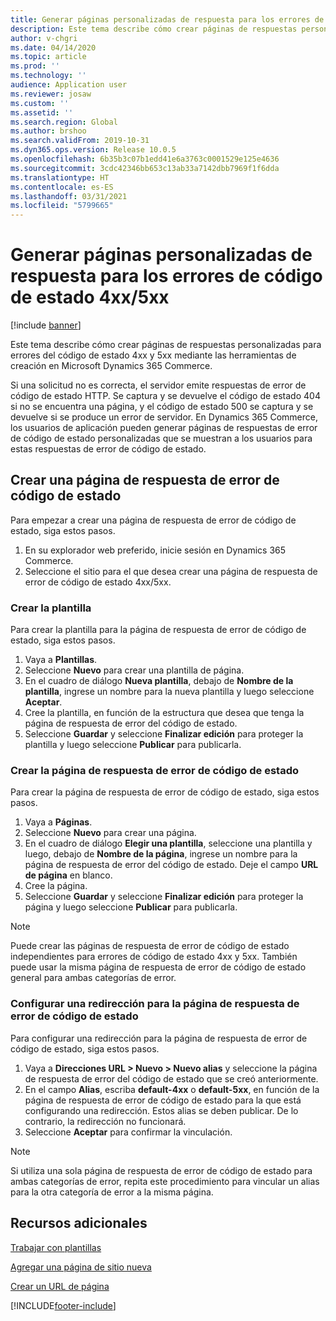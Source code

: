 ```yaml
---
title: Generar páginas personalizadas de respuesta para los errores de código de estado 4xx/5xx
description: Este tema describe cómo crear páginas de respuestas personalizadas para errores del código de estado 4xx y 5xx mediante las herramientas de creación en Microsoft Dynamics 365 Commerce.
author: v-chgri
ms.date: 04/14/2020
ms.topic: article
ms.prod: ''
ms.technology: ''
audience: Application user
ms.reviewer: josaw
ms.custom: ''
ms.assetid: ''
ms.search.region: Global
ms.author: brshoo
ms.search.validFrom: 2019-10-31
ms.dyn365.ops.version: Release 10.0.5
ms.openlocfilehash: 6b35b3c07b1edd41e6a3763c0001529e125e4636
ms.sourcegitcommit: 3cdc42346bb653c13ab33a7142dbb7969f1f6dda
ms.translationtype: HT
ms.contentlocale: es-ES
ms.lasthandoff: 03/31/2021
ms.locfileid: "5799665"
---
```

# <a name="build-custom-response-pages-for-4xx5xx-status-code-errors"></a>Generar páginas personalizadas de respuesta para los errores de código de estado 4xx/5xx

[!include [banner](includes/banner.md)]

Este tema describe cómo crear páginas de respuestas personalizadas para errores del código de estado 4xx y 5xx mediante las herramientas de creación en Microsoft Dynamics 365 Commerce.

Si una solicitud no es correcta, el servidor emite respuestas de error de código de estado HTTP. Se captura y se devuelve el código de estado 404 si no se encuentra una página, y el código de estado 500 se captura y se devuelve si se produce un error de servidor. En Dynamics 365 Commerce, los usuarios de aplicación pueden generar páginas de respuestas de error de código de estado personalizadas que se muestran a los usuarios para estas respuestas de error de código de estado.

## <a name="build-a-status-code-error-response-page"></a>Crear una página de respuesta de error de código de estado

Para empezar a crear una página de respuesta de error de código de estado, siga estos pasos.

1. En su explorador web preferido, inicie sesión en Dynamics 365 Commerce. 
1. Seleccione el sitio para el que desea crear una página de respuesta de error de código de estado 4xx/5xx.

### <a name="build-the-template"></a>Crear la plantilla

Para crear la plantilla para la página de respuesta de error de código de estado, siga estos pasos.

1. Vaya a **Plantillas**.
1. Seleccione **Nuevo** para crear una plantilla de página.
1. En el cuadro de diálogo **Nueva plantilla**, debajo de **Nombre de la plantilla**, ingrese un nombre para la nueva plantilla y luego seleccione **Aceptar**.
1. Cree la plantilla, en función de la estructura que desea que tenga la página de respuesta de error del código de estado.
1. Seleccione **Guardar** y seleccione **Finalizar edición** para proteger la plantilla y luego seleccione **Publicar** para publicarla. 

### <a name="build-the-status-code-error-response-page"></a>Crear la página de respuesta de error de código de estado

Para crear la página de respuesta de error de código de estado, siga estos pasos.

1. Vaya a **Páginas**.
1. Seleccione **Nuevo** para crear una página.
1. En el cuadro de diálogo **Elegir una plantilla**, seleccione una plantilla y luego, debajo de **Nombre de la página**, ingrese un nombre para la página de respuesta de error del código de estado. Deje el campo **URL de página** en blanco.
1. Cree la página.
1. Seleccione **Guardar** y seleccione **Finalizar edición** para proteger la página y luego seleccione **Publicar** para publicarla.

> [!NOTE]
> Puede crear las páginas de respuesta de error de código de estado independientes para errores de código de estado 4xx y 5xx. También puede usar la misma página de respuesta de error de código de estado general para ambas categorías de error.

### <a name="set-up-a-redirect-for-the-status-code-error-response-page"></a>Configurar una redirección para la página de respuesta de error de código de estado

Para configurar una redirección para la página de respuesta de error de código de estado, siga estos pasos.

1. Vaya a **Direcciones URL \> Nuevo \> Nuevo alias** y seleccione la página de respuesta de error del código de estado que se creó anteriormente.
1. En el campo **Alias**, escriba **default-4xx** o **default-5xx**, en función de la página de respuesta de error de código de estado para la que está configurando una redirección. Estos alias se deben publicar. De lo contrario, la redirección no funcionará.
1. Seleccione **Aceptar** para confirmar la vinculación.

> [!NOTE]
> Si utiliza una sola página de respuesta de error de código de estado para ambas categorías de error, repita este procedimiento para vincular un alias para la otra categoría de error a la misma página.

## <a name="additional-resources"></a>Recursos adicionales

[Trabajar con plantillas](work-with-templates.md)

[Agregar una página de sitio nueva](add-new-page.md)

[Crear un URL de página](create-page-url.md)


[!INCLUDE[footer-include](../includes/footer-banner.md)]
